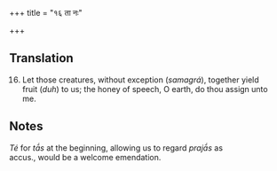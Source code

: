 +++
title = "१६ ता नः"

+++
## Translation
16. Let those creatures, without exception (*samagrá*), together yield  
fruit (*duh*) to us; the honey of speech, O earth, do thou assign unto  
me.

## Notes
*Té* for *tā́s* at the beginning, allowing us to regard *prajā́s* as  
accus., would be a welcome emendation.
